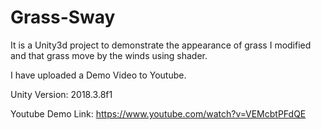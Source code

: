 # Grass-Sway
 
It is a Unity3d project to demonstrate the appearance of grass I modified and that grass move by the winds using shader.

I have uploaded a Demo Video to Youtube.

Unity Version: 2018.3.8f1

Youtube Demo Link: https://www.youtube.com/watch?v=VEMcbtPFdQE
